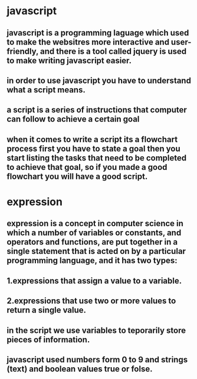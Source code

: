 # javascript
## **javascript is a programming laguage which used to make the websitres more interactive and user-friendly, and there is a tool called jquery is used to make writing javascript easier.**
## **in order to use javascript you have to understand what a script means.**
## **a script is a series of instructions that computer can follow to achieve a certain goal**
## **when it comes to write a script its a flowchart process first you have to state a goal then you start listing the tasks that need to be completed to achieve that goal, so if you made a good flowchart you will have a good script.**
# **expression**
## **expression is a concept in computer science in which a number of variables or constants, and operators and functions, are put together in a single statement that is acted on by a particular programming language, and it has two types:**
## **1.expressions that assign a value to a variable.**
## **2.expressions that use two or more values to return a single value.**
## **in the script we use variables to teporarily store pieces of information.**
## **javascript used numbers form 0 to 9 and strings (text) and boolean values true or folse.**



